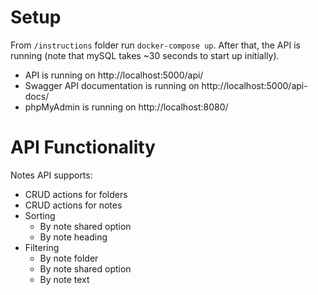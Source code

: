 # Setup

From `/instructions` folder run `docker-compose up`. After that, the API is running (note that mySQL takes ~30 seconds to start up initially).

- API is running on http://localhost:5000/api/
- Swagger API documentation is running on http://localhost:5000/api-docs/
- phpMyAdmin is running on http://localhost:8080/

# API Functionality

Notes API supports:

- CRUD actions for folders
- CRUD actions for notes
- Sorting
  - By note shared option
  - By note heading
- Filtering
  - By note folder
  - By note shared option
  - By note text
